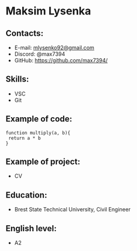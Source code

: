 # Maksim Lysenka
## Contacts:
* E-mail: mlysenko92@gmail.com
* Discord: @max7394
* GitHub: https://github.com/max7394/

## Skills: 
* VSC
* Git

## Example of code:
```
function multiply(a, b){
 return a * b
}
```

## Example of project: 
* CV

## Education:
* Brest State Technical University, Civil Engineer

## English level:
* A2